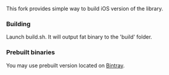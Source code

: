 This fork provides simple way to build iOS version of the library.

### Building

Launch build.sh. It will output fat binary to the 'build' folder.

### Prebuilt binaries

You may use prebuilt version located on [Bintray](https://bintray.com/yarr/ios/libyuv-ios).
